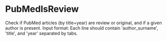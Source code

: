 # PubMedIsReview
Check if PubMed articles (by title+year) are review or original, and if a given author is present. Input format: Each line should contain 'author_surname', 'title', and 'year' separated by tabs.

